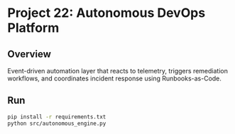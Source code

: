 # Project 22: Autonomous DevOps Platform

## Overview
Event-driven automation layer that reacts to telemetry, triggers remediation workflows, and coordinates incident response using Runbooks-as-Code.

## Run
```bash
pip install -r requirements.txt
python src/autonomous_engine.py
```
